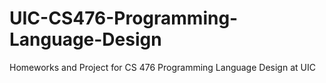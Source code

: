 # UIC-CS476-Programming-Language-Design
Homeworks and Project for CS 476 Programming Language Design at UIC
